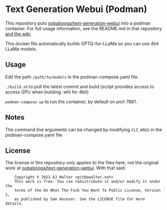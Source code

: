 # Text Generation Webui (Podman)

This repository puts [oobabooga/text-generation-webui](https://github.com/oobabooga/text-generation-webui ) into a podman container. For full usage information, see the README.md in that repository [and the wiki](https://github.com/oobabooga/text-generation-webui/wiki).

This docker file automatically builds GPTQ-for-LLaMa so you can use 4bit LLaMa models.

## Usage

Edit the path `/path/to/models` in the podman-compose.yaml file.

`./build.sh` to pull the latest commit and build (script provides access to access GPU when building .whl for 4bit)

`podman-compose up` to run the container, by default on port 7861.

## Notes

The command line arguments can be changed by modifying `CLI_ARGS` in the podman-compose.yaml file



## License

The license in this repository only applies to the files here, not the original work at [oobabooga/text-generation-webui](https://github.com/oobabooga/text-generation-webui). With that said:

```
    Copyright © 2023 AJ Walter <git@awalter.net>
    This work is free. You can redistribute it and/or modify it under the
    terms of the Do What The Fuck You Want To Public License, Version 2,
    as published by Sam Hocevar. See the LICENSE file for more details.
```
